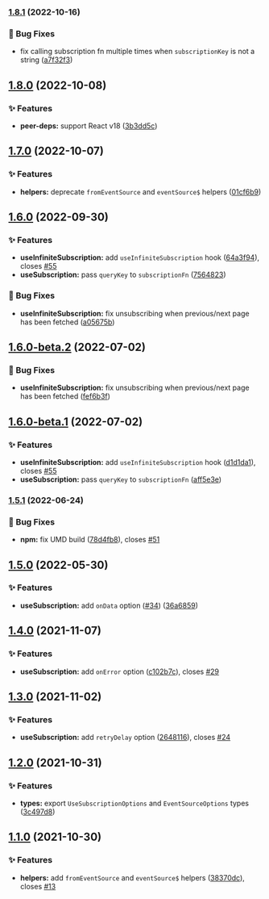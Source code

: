 ### [1.8.1](https://github.com/kaciakmaciak/react-query-subscription/compare/v1.8.0...v1.8.1) (2022-10-16)


### 🐛 Bug Fixes

* fix calling subscription fn multiple times when `subscriptionKey` is not a string ([a7f32f3](https://github.com/kaciakmaciak/react-query-subscription/commit/a7f32f3d1c958dc40c74dec8c8e99ced464e2f80))

## [1.8.0](https://github.com/kaciakmaciak/react-query-subscription/compare/v1.7.0...v1.8.0) (2022-10-08)


### ✨ Features

* **peer-deps:** support React v18 ([3b3dd5c](https://github.com/kaciakmaciak/react-query-subscription/commit/3b3dd5c32bf1325e238bdea71f1c3f642476b13f))

## [1.7.0](https://github.com/kaciakmaciak/react-query-subscription/compare/v1.6.0...v1.7.0) (2022-10-07)


### ✨ Features

* **helpers:** deprecate `fromEventSource` and `eventSource$` helpers ([01cf6b9](https://github.com/kaciakmaciak/react-query-subscription/commit/01cf6b9a23bba80811a0d6e20b9bfe40664f0431))

## [1.6.0](https://github.com/kaciakmaciak/react-query-subscription/compare/v1.5.1...v1.6.0) (2022-09-30)


### ✨ Features

* **useInfiniteSubscription:** add `useInfiniteSubscription` hook ([64a3f94](https://github.com/kaciakmaciak/react-query-subscription/commit/64a3f94b41dda867579abadf8c6aa7fc8d9b34c6)), closes [#55](https://github.com/kaciakmaciak/react-query-subscription/issues/55)
* **useSubscription:** pass `queryKey` to  `subscriptionFn` ([7564823](https://github.com/kaciakmaciak/react-query-subscription/commit/75648232ed75b0a74adf71fe9aa2f7445cf60f3a))


### 🐛 Bug Fixes

* **useInfiniteSubscription:** fix unsubscribing when previous/next page has been fetched ([a05675b](https://github.com/kaciakmaciak/react-query-subscription/commit/a05675be0fb29b83acef3a803977900504a09c47))

## [1.6.0-beta.2](https://github.com/kaciakmaciak/react-query-subscription/compare/v1.6.0-beta.1...v1.6.0-beta.2) (2022-07-02)


### 🐛 Bug Fixes

* **useInfiniteSubscription:** fix unsubscribing when previous/next page has been fetched ([fef6b3f](https://github.com/kaciakmaciak/react-query-subscription/commit/fef6b3fd8cb54615fd6b7eb153266b5696f0318b))

## [1.6.0-beta.1](https://github.com/kaciakmaciak/react-query-subscription/compare/v1.5.1...v1.6.0-beta.1) (2022-07-02)


### ✨ Features

* **useInfiniteSubscription:** add `useInfiniteSubscription` hook ([d1d1da1](https://github.com/kaciakmaciak/react-query-subscription/commit/d1d1da1635559455f850ab136a34edafecba91fd)), closes [#55](https://github.com/kaciakmaciak/react-query-subscription/issues/55)
* **useSubscription:** pass `queryKey` to  `subscriptionFn` ([aff5e3e](https://github.com/kaciakmaciak/react-query-subscription/commit/aff5e3eefb9865ea6c16bd879d41853bf3db8c7a))

### [1.5.1](https://github.com/kaciakmaciak/react-query-subscription/compare/v1.5.0...v1.5.1) (2022-06-24)


### 🐛 Bug Fixes

* **npm:** fix UMD build ([78d4fb8](https://github.com/kaciakmaciak/react-query-subscription/commit/78d4fb8cec48f9cc8b92925a8221e73d12de2909)), closes [#51](https://github.com/kaciakmaciak/react-query-subscription/issues/51)

## [1.5.0](https://github.com/kaciakmaciak/react-query-subscription/compare/v1.4.0...v1.5.0) (2022-05-30)


### ✨ Features

* **useSubscription:** add `onData` option ([#34](https://github.com/kaciakmaciak/react-query-subscription/issues/34)) ([36a6859](https://github.com/kaciakmaciak/react-query-subscription/commit/36a68591a056be3afa2c396cc7aee9d9c2ac0ac3))

## [1.4.0](https://github.com/kaciakmaciak/react-query-subscription/compare/v1.3.0...v1.4.0) (2021-11-07)

### ✨ Features

- **useSubscription:** add `onError` option ([c102b7c](https://github.com/kaciakmaciak/react-query-subscription/commit/c102b7c771d3d2a894767fab28b531e9d3cf4ab5)), closes [#29](https://github.com/kaciakmaciak/react-query-subscription/issues/29)

## [1.3.0](https://github.com/kaciakmaciak/react-query-subscription/compare/v1.2.0...v1.3.0) (2021-11-02)

### ✨ Features

- **useSubscription:** add `retryDelay` option ([2648116](https://github.com/kaciakmaciak/react-query-subscription/commit/26481160b41aebab807798663834df5b16596954)), closes [#24](https://github.com/kaciakmaciak/react-query-subscription/issues/24)

## [1.2.0](https://github.com/kaciakmaciak/react-query-subscription/compare/v1.1.0...v1.2.0) (2021-10-31)

### ✨ Features

- **types:** export `UseSubscriptionOptions` and `EventSourceOptions` types ([3c497d8](https://github.com/kaciakmaciak/react-query-subscription/commit/3c497d8285784f0befa286b00edc1bbe46bc34b6))

## [1.1.0](https://github.com/kaciakmaciak/react-query-subscription/compare/v1.0.0...v1.1.0) (2021-10-30)

### ✨ Features

- **helpers:** add `fromEventSource` and `eventSource$` helpers ([38370dc](https://github.com/kaciakmaciak/react-query-subscription/commit/38370dc1b11435c86167db3ae2a1f4f0ea17d023)), closes [#13](https://github.com/kaciakmaciak/react-query-subscription/issues/13)
